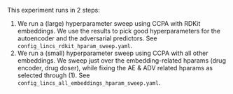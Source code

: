 This experiment runs in 2 steps:
1. We run a (large) hyperparameter sweep using CCPA with RDKit embeddings. We use the results to pick good hyperparameters for the autoencoder and the adversarial predictors. See `config_lincs_rdkit_hparam_sweep.yaml`.
2. We run a (small) hyperparameter sweep using CCPA with all other embeddings. We sweep just over the embedding-related hparams (drug encoder, drug doser), while fixing the AE & ADV related hparams as selected through (1). See `config_lincs_all_embeddings_hparam_sweep.yaml`.
